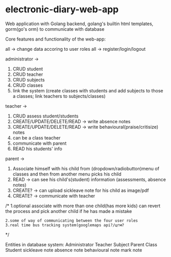 # electronic-diary-web-app
Web application with Golang backend, golang's builtin html templates, gorm(go's orm) to communicate with database

Core features and functionality of the web-app:

all -> change data accoring to user roles
all -> register/login/logout

administrator -> 
  1. CRUD student
  2. CRUD teacher
  3. CRUD subjects
  4. CRUD classes
  5. link the system (create classes with students and add subjects to those a classes; link teachers to subjects/classes) 

teacher -> 
  1. CRUD assess student/students
  2. CREATE/UPDATE/DELETE/READ -> write absence notes
  3. CREATE/UPDATE/DELETE/READ -> write behavioural(praise/critisize) notes
  4. can be a class teacher
  5. communicate with parent
  6. READ his students' info
  
parent ->
  1. Associate himself with his child from (dropdown/radiobutton)menu of classes and then from another menu picks his child
  2. READ -> can see his child's(student) information (assessments, absence notes) 
  3. CREATE? -> can upload sickleave note for his child as image/pdf
  4. CREATE? -> communicate with teacher
    
 /* 1.optional associate with more than one child(has more kids)
    can revert the process and pick another child if he has made a mistake
  
    2.some of way of communicating between the four user roles 
    3.real time bus tracking system(googlemaps api?/цгм?
 */

Entities in database system:
Administrator
Teacher
Subject
Parent
Class 
Student
sickleave note
absence note
behavioural note
mark note

